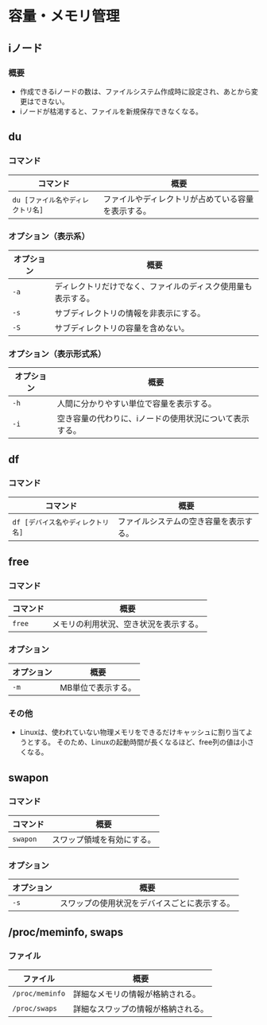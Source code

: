 # 容量・メモリ管理

## iノード

### 概要

- 作成できるiノードの数は、ファイルシステム作成時に設定され、あとから変更はできない。
- iノードが枯渇すると、ファイルを新規保存できなくなる。

## du

### コマンド

| コマンド                          | 概要                                               |
| --------------------------------- | -------------------------------------------------- |
| `du [ファイル名やディレクトリ名]` | ファイルやディレクトリが占めている容量を表示する。 |

### オプション（表示系）

| オプション | 概要                                                         |
| ---------- | ------------------------------------------------------------ |
| `-a`       | ディレクトリだけでなく、ファイルのディスク使用量も表示する。 |
| `-s`       | サブディレクトリの情報を非表示にする。                       |
| `-S`       | サブディレクトリの容量を含めない。                           |

### オプション（表示形式系）

| オプション | 概要                                                    |
| ---------- | ------------------------------------------------------- |
| `-h`       | 人間に分かりやすい単位で容量を表示する。                |
| `-i`       | 空き容量の代わりに、iノードの使用状況について表示する。 |

## df

### コマンド

| コマンド                          | 概要                                   |
| --------------------------------- | -------------------------------------- |
| `df [デバイス名やディレクトリ名]` | ファイルシステムの空き容量を表示する。 |

## free

### コマンド

| コマンド | 概要                                   |
| -------- | -------------------------------------- |
| `free`   | メモリの利用状況、空き状況を表示する。 |

### オプション

| オプション | 概要               |
| ---------- | ------------------ |
| `-m`       | MB単位で表示する。 |

### その他

- Linuxは、使われていない物理メモリをできるだけキャッシュに割り当てようとする。
  そのため、Linuxの起動時間が長くなるほど、free列の値は小さくなる。

## swapon

### コマンド

| コマンド | 概要                       |
| -------- | -------------------------- |
| `swapon` | スワップ領域を有効にする。 |

### オプション

| オプション | 概要                                         |
| ---------- | -------------------------------------------- |
| `-s`       | スワップの使用状況をデバイスごとに表示する。 |

## /proc/meminfo, swaps

### ファイル

| ファイル        | 概要                               |
| --------------- | ---------------------------------- |
| `/proc/meminfo` | 詳細なメモリの情報が格納される。   |
| `/proc/swaps`   | 詳細なスワップの情報が格納される。 |
